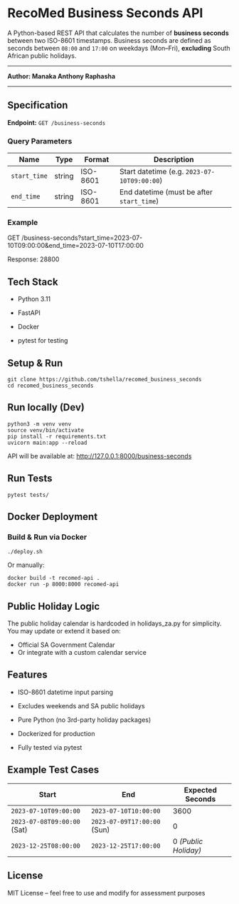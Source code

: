 # RecoMed Business Seconds API

A Python-based REST API that calculates the number of **business seconds** between two ISO-8601 timestamps. Business seconds are defined as seconds between `08:00` and `17:00` on weekdays (Mon–Fri), **excluding** South African public holidays.

---

**Author: Manaka Anthony Raphasha**

---
## Specification

**Endpoint:** `GET /business-seconds`

### Query Parameters

| Name        | Type   | Format      | Description                          |
|-------------|--------|-------------|--------------------------------------|
| `start_time`| string | ISO-8601    | Start datetime (e.g. `2023-07-10T09:00:00`) |
| `end_time`  | string | ISO-8601    | End datetime (must be after `start_time`)   |

### Example

GET /business-seconds?start_time=2023-07-10T09:00:00&end_time=2023-07-10T17:00:00

Response:
    28800

## Tech Stack

- Python 3.11

- FastAPI

- Docker

- pytest for testing

## Setup & Run

    git clone https://github.com/tshella/recomed_business_seconds
    cd recomed_business_seconds

## Run locally (Dev)
 
    python3 -m venv venv
    source venv/bin/activate
    pip install -r requirements.txt
    uvicorn main:app --reload

API will be available at: http://127.0.0.1:8000/business-seconds

## Run Tests

    pytest tests/

## Docker Deployment

### Build & Run via Docker

    ./deploy.sh

Or manually:

    docker build -t recomed-api .
    docker run -p 8000:8000 recomed-api

## Public Holiday Logic

The public holiday calendar is hardcoded in holidays_za.py for simplicity. You may update or extend it based on:

- Official SA Government Calendar
- Or integrate with a custom calendar service

## Features

- ISO-8601 datetime input parsing

- Excludes weekends and SA public holidays

- Pure Python (no 3rd-party holiday packages)

- Dockerized for production

- Fully tested via pytest

## Example Test Cases

| Start                       | End                         | Expected Seconds     |
| --------------------------- | --------------------------- | -------------------- |
| `2023-07-10T09:00:00`       | `2023-07-10T10:00:00`       | 3600                 |
| `2023-07-08T09:00:00` (Sat) | `2023-07-09T17:00:00` (Sun) | 0                    |
| `2023-12-25T08:00:00`       | `2023-12-25T17:00:00`       | 0 *(Public Holiday)* |

## License

MIT License – feel free to use and modify for assessment purposes